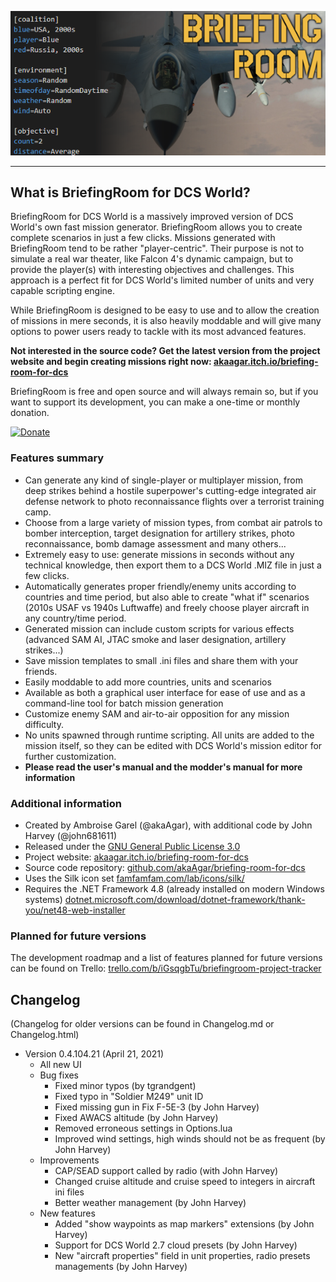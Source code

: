 ![BriefingRoom logo](Media/SplashScreen.png)

----

## What is BriefingRoom for DCS World?
BriefingRoom for DCS World is a massively improved version of DCS World's own fast mission generator. BriefingRoom allows you to create complete scenarios in just a few clicks. Missions generated with BriefingRoom tend to be rather "player-centric". Their purpose is not to simulate a real war theater, like Falcon 4's dynamic campaign, but to provide the player(s) with interesting objectives and challenges. This approach is a perfect fit for DCS World's limited number of units and very capable scripting engine.

While BriefingRoom is designed to be easy to use and to allow the creation of missions in mere seconds, it is also heavily moddable and will give many options to power users ready to tackle with its most advanced features.

**Not interested in the source code? Get the latest version from the project website and begin creating missions right now: [akaagar.itch.io/briefing-room-for-dcs](https://akaagar.itch.io/briefing-room-for-dcs/)**

BriefingRoom is free and open source and will always remain so, but if you want to support its development, you can make a one-time or monthly donation.

[![Donate](https://www.paypalobjects.com/en_US/i/btn/btn_donate_LG.gif)](https://www.paypal.com/cgi-bin/webscr?cmd=_s-xclick&hosted_button_id=VTLATJ7URMMWY)

### Features summary

* Can generate any kind of single-player or multiplayer mission, from deep strikes behind a hostile superpower's cutting-edge integrated air defense network to photo reconnaissance flights over a terrorist training camp.
* Choose from a large variety of mission types, from combat air patrols to bomber interception, target designation for artillery strikes, photo reconnaissance, bomb damage assessment and many others...
* Extremely easy to use: generate missions in seconds without any technical knowledge, then export them to a DCS World .MIZ file in just a few clicks.
* Automatically generates proper friendly/enemy units according to countries and time period, but also able to create "what if" scenarios (2010s USAF vs 1940s Luftwaffe) and freely choose player aircraft in any country/time period.
* Generated mission can include custom scripts for various effects (advanced SAM AI, JTAC smoke and laser designation, artillery strikes...)
* Save mission templates to small .ini files and share them with your friends.
* Easily moddable to add more countries, units and scenarios
* Available as both a graphical user interface for ease of use and as a command-line tool for batch mission generation
* Customize enemy SAM and air-to-air opposition for any mission difficulty.
* No units spawned through runtime scripting. All units are added to the mission itself, so they can be edited with DCS World's mission editor for further customization.
* **Please read the user's manual and the modder's manual for more information**

### Additional information

* Created by Ambroise Garel (@akaAgar), with additional code by John Harvey (@john681611)
* Released under the [GNU General Public License 3.0](https://www.gnu.org/licenses/gpl-3.0.en.html)
* Project website: [akaagar.itch.io/briefing-room-for-dcs](https://akaagar.itch.io/briefing-room-for-dcs/)
* Source code repository: [github.com/akaAgar/briefing-room-for-dcs](https://github.com/akaAgar/briefing-room-for-dcs)
* Uses the Silk icon set [famfamfam.com/lab/icons/silk/](https://famfamfam.com/lab/icons/silk/)
* Requires the .NET Framework 4.8 (already installed on modern Windows systems) [dotnet.microsoft.com/download/dotnet-framework/thank-you/net48-web-installer](https://dotnet.microsoft.com/download/dotnet-framework/thank-you/net48-web-installer)

### Planned for future versions

The development roadmap and a list of features planned for future versions can be found on Trello: [trello.com/b/iGsqgbTu/briefingroom-project-tracker](https://trello.com/b/iGsqgbTu/briefingroom-project-tracker)

## Changelog

(Changelog for older versions can be found in Changelog.md or Changelog.html)

* Version 0.4.104.21 (April 21, 2021)
  * All new UI
  * Bug fixes
    * Fixed minor typos (by tgrandgent)
    * Fixed typo in "Soldier M249" unit ID
    * Fixed missing gun in Fix F-5E-3 (by John Harvey)
    * Fixed AWACS altitude (by John Harvey)
    * Removed erroneous settings in Options.lua
    * Improved wind settings, high winds should not be as frequent (by John Harvey)
  * Improvements
    * CAP/SEAD support called by radio (with John Harvey)
    * Changed cruise altitude and cruise speed to integers in aircraft ini files
    * Better weather management (by John Harvey)
  * New features
    * Added "show waypoints as map markers" extensions (by John Harvey)
    * Support for DCS World 2.7 cloud presets (by John Harvey)
    * New "aircraft properties" field in unit properties, radio presets managements (by John Harvey)
